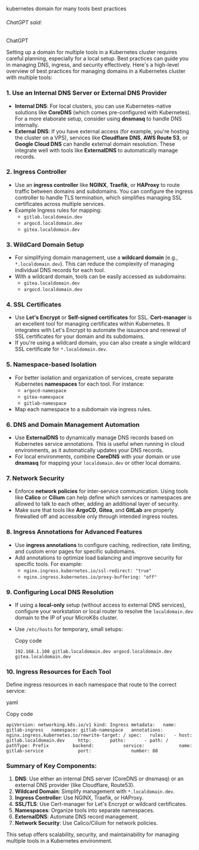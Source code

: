 kubernetes domain for many tools best practices

###### ChatGPT said:

ChatGPT

Setting up a domain for multiple tools in a Kubernetes cluster requires careful planning, especially for a local setup. Best practices can guide you in managing DNS, ingress, and security effectively. Here's a high-level overview of best practices for managing domains in a Kubernetes cluster with multiple tools:

### 1. **Use an Internal DNS Server or External DNS Provider**

- **Internal DNS**: For local clusters, you can use Kubernetes-native solutions like **CoreDNS** (which comes pre-configured with Kubernetes). For a more elaborate setup, consider using **dnsmasq** to handle DNS internally.
- **External DNS**: If you have external access (for example, you're hosting the cluster on a VPS), services like **Cloudflare DNS**, **AWS Route 53**, or **Google Cloud DNS** can handle external domain resolution. These integrate well with tools like **ExternalDNS** to automatically manage records.

### 2. **Ingress Controller**

- Use an **ingress controller** like **NGINX**, **Traefik**, or **HAProxy** to route traffic between domains and subdomains. You can configure the ingress controller to handle TLS termination, which simplifies managing SSL certificates across multiple services.
- Example Ingress rules for mapping:
    - `gitlab.localdomain.dev`
    - `argocd.localdomain.dev`
    - `gitea.localdomain.dev`

### 3. **WildCard Domain Setup**

- For simplifying domain management, use a **wildcard domain** (e.g., `*.localdomain.dev`). This can reduce the complexity of managing individual DNS records for each tool.
- With a wildcard domain, tools can be easily accessed as subdomains:
    - `gitea.localdomain.dev`
    - `argocd.localdomain.dev`

### 4. **SSL Certificates**

- Use **Let's Encrypt** or **Self-signed certificates** for SSL. **Cert-manager** is an excellent tool for managing certificates within Kubernetes. It integrates with Let's Encrypt to automate the issuance and renewal of SSL certificates for your domain and its subdomains.
- If you're using a wildcard domain, you can also create a single wildcard SSL certificate for `*.localdomain.dev`.

### 5. **Namespace-based Isolation**

- For better isolation and organization of services, create separate Kubernetes **namespaces** for each tool. For instance:
    - `argocd-namespace`
    - `gitea-namespace`
    - `gitlab-namespace`
- Map each namespace to a subdomain via ingress rules.

### 6. **DNS and Domain Management Automation**

- Use **ExternalDNS** to dynamically manage DNS records based on Kubernetes service annotations. This is useful when running in cloud environments, as it automatically updates your DNS records.
- For local environments, combine **CoreDNS** with your domain or use **dnsmasq** for mapping your `localdomain.dev` or other local domains.

### 7. **Network Security**

- Enforce **network policies** for inter-service communication. Using tools like **Calico** or **Cilium** can help define which services or namespaces are allowed to talk to each other, adding an additional layer of security.
- Make sure that tools like **ArgoCD**, **Gitea**, and **GitLab** are properly firewalled off and accessible only through intended ingress routes.

### 8. **Ingress Annotations for Advanced Features**

- Use **ingress annotations** to configure caching, redirection, rate limiting, and custom error pages for specific subdomains.
- Add annotations to optimize load balancing and improve security for specific tools. For example:
    - `nginx.ingress.kubernetes.io/ssl-redirect: "true"`
    - `nginx.ingress.kubernetes.io/proxy-buffering: "off"`

### 9. **Configuring Local DNS Resolution**

- If using a **local-only** setup (without access to external DNS services), configure your workstation or local router to resolve the `localdomain.dev` domain to the IP of your MicroK8s cluster.
- Use `/etc/hosts` for temporary, small setups:
    
    Copy code
    
    `192.168.1.100 gitlab.localdomain.dev argocd.localdomain.dev gitea.localdomain.dev`
    

### 10. **Ingress Resources for Each Tool**

Define ingress resources in each namespace that route to the correct service:

yaml

Copy code

`apiVersion: networking.k8s.io/v1 kind: Ingress metadata:   name: gitlab-ingress   namespace: gitlab-namespace   annotations:     nginx.ingress.kubernetes.io/rewrite-target: / spec:   rules:   - host: gitlab.localdomain.dev     http:       paths:       - path: /         pathType: Prefix         backend:           service:             name: gitlab-service             port:               number: 80`

### Summary of Key Components:

1. **DNS**: Use either an internal DNS server (CoreDNS or dnsmasq) or an external DNS provider (like Cloudflare, Route53).
2. **Wildcard Domain**: Simplify management with `*.localdomain.dev`.
3. **Ingress Controller**: Use NGINX, Traefik, or HAProxy.
4. **SSL/TLS**: Use Cert-manager for Let's Encrypt or wildcard certificates.
5. **Namespaces**: Organize tools into separate namespaces.
6. **ExternalDNS**: Automate DNS record management.
7. **Network Security**: Use Calico/Cilium for network policies.

This setup offers scalability, security, and maintainability for managing multiple tools in a Kubernetes environment.